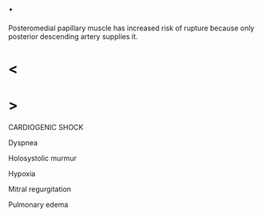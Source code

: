 # .

Posteromedial papillary muscle has increased risk of rupture because only posterior descending artery supplies it.

# <

# >

CARDIOGENIC SHOCK

Dyspnea

Holosystolic murmur

Hypoxia

Mitral regurgitation

Pulmonary edema
